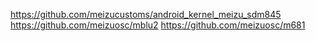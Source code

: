 https://github.com/meizucustoms/android_kernel_meizu_sdm845
https://github.com/meizuosc/mblu2
https://github.com/meizuosc/m681

